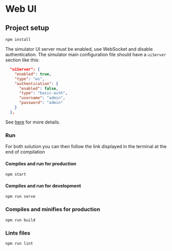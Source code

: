 # Web UI

## Project setup

```shell
npm install
```

The simulator UI server must be enabled, use WebSocket and disable authentication. The simulator main configuration file should have a `uiServer` section like this:

```json
  "uiServer": {
    "enabled": true,
    "type": "ws",
    "authentication": {
      "enabled": false,
      "type": "basic-auth",
      "username": "admin",
      "password": "admin"
    }
  },
```

See [here](../../README.md#charging-stations-simulator-configuration) for more details.

### Run

For both solution you can then follow the link displayed in the terminal at the end of compilation

#### Compiles and run for production

```shell
npm start
```

#### Compiles and run for development

```shell
npm run serve
```

### Compiles and minifies for production

```shell
npm run build
```

### Lints files

```shell
npm run lint
```
